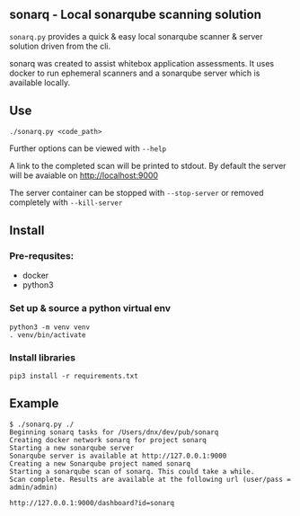 sonarq - Local sonarqube scanning solution
---

`sonarq.py` provides a quick & easy local sonarqube scanner & server solution driven from the cli.

sonarq was created to assist whitebox application assessments.  It uses docker to run ephemeral scanners and a sonarqube server which is available locally. 

## Use

```
./sonarq.py <code_path>
```

Further options can be viewed with `--help`

A link to the completed scan will be printed to stdout. By default the server will be avaiable on [http://localhost:9000](http://localhost:9000)

The server container can be stopped with `--stop-server` or removed completely with `--kill-server`

## Install

### Pre-requsites:

- docker
- python3

### Set up & source a python virtual env

```
python3 -m venv venv
. venv/bin/activate
```

### Install libraries

```
pip3 install -r requirements.txt
```


## Example

```
$ ./sonarq.py ./
Beginning sonarq tasks for /Users/dnx/dev/pub/sonarq
Creating docker network sonarq for project sonarq
Starting a new sonarqube server
Sonarqube server is available at http://127.0.0.1:9000
Creating a new Sonarqube project named sonarq
Starting a sonarqube scan of sonarq. This could take a while.
Scan complete. Results are available at the following url (user/pass = admin/admin)

http://127.0.0.1:9000/dashboard?id=sonarq
```
